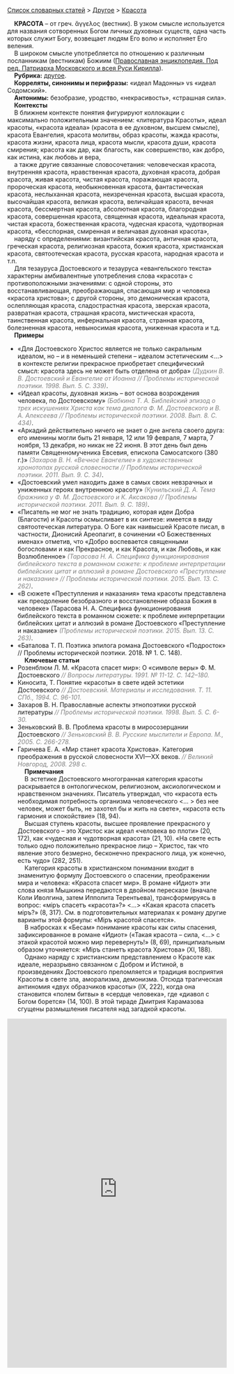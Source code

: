 <style>
st { color: Gray;
  font-style: italic;}
</style>

[Список словарных статей](https://thesaurus-dostoevsky.github.io/Thesaurus/) > [Другое](other.md) > [Красота](красота.md) 

&nbsp;&nbsp;&nbsp;&nbsp;**КРАСОТА** – от греч. ἄγγελος (вестник). В узком смысле используется для названия сотворенных Богом личных духовных существ, одна часть которых служит Богу, возвещает людям Его волю и исполняет Его веления.  
&nbsp;&nbsp;&nbsp;&nbsp;В широком смысле употребляется по отношению к различным посланникам (вестникам) Божиим ([Православная энциклопедия. Под ред. Патриарха Московского и всея Руси Кирилла](https://pravenc.ru)).  
&nbsp;&nbsp;&nbsp;&nbsp;**Рубрика:** [другое](other.md).  
&nbsp;&nbsp;&nbsp;&nbsp;**Корреляты, синонимы и перифразы:** «идеал Мадонны» vs «идеал Содомский».  
&nbsp;&nbsp;&nbsp;&nbsp;**Антонимы:** безобразие, уродство, «некрасивость», «страшная сила».  
&nbsp;&nbsp;&nbsp;&nbsp;**Контексты**  
&nbsp;&nbsp;&nbsp;&nbsp;В ближнем контексте понятия фигурируют коллокации с максимально положительным значением: «литература Красоты», идеал красоты,  «красота идеала» (красота в ее духовном, высшем смысле), красота Евангелия, красота молитвы, образ красоты, жажда красоты, красота жизни, красота лица, красота мысли, красота души,  красота смирения; красота как дар, как благость, как совершенство, как добро, как истина, как любовь и вера,  
&nbsp;&nbsp;&nbsp;&nbsp;а также  другие связанные словосочетания: человеческая красота, внутренняя красота, нравственная красота,  духовная красота, добрая красота,  живая красота, чистая красота, поражающая красота, пророческая красота, необыкновенная красота, фантастическая красота, неслыханная красота, неизреченная красота, высшая красота, высочайшая красота, великая красота, величайшая красота,  вечная красота, бессмертная красота,  абсолютная красота, благородная красота,  совершенная красота, священная красота, идеальная красота, чистая красота, божественная красота, чудесная красота, чудотворная красота, «бесспорная,  смиренная и величавая духовная красота»,  
&nbsp;&nbsp;&nbsp;&nbsp;наряду с определениями: византийская красота,  античная красота, греческая красота, религиозная красота, божия красота, христианская красота, святоотеческая красота, русская красота, народная красота и т.п.  
&nbsp;&nbsp;&nbsp;&nbsp;Для тезауруса Достоевского и тезауруса «евангельского текста» характерны амбивалентные употребления слова «красота» с противоположными значениями: с одной стороны, это восстанавливающая, преображающая, спасающая мир и человека «красота христова»; с другой стороны, это демоническая красота, ослепляющая красота, сладострастная красота, зверская красота, развратная красота, страшная красота, мистическая красота,  таинственная красота, инфернальная красота, странная красота, болезненная красота, невыносимая красота, униженная красота и т.д.  
&nbsp;&nbsp;&nbsp;&nbsp;**Примеры**  
* «Для Достоевского Христос является не только сакральным идеалом, но – и в неменьшей степени – идеалом эстетическим <…>  в контексте религии прекрасное приобретает специфический смысл: красота здесь не может быть отделена от добра» <st>(Дудкин В. В. Достоевский и Евангелие от Иоанна // Проблемы исторической поэтики. 1998. Вып.  5. С. 339)</st>.
* «Идеал красоты, духовная жизнь – вот основа возрождения человека, по Достоевскому» <st>(Бабкина Т. А. Библейский эпизод о трех искушениях Христа как тема диалога Ф. М. Достоевского и В. А. Алексеева // Проблемы исторической поэтики. 2008. Вып.  8. С. 434)</st>.
* «Аркадий действительно ничего не знает о дне ангела своего друга: его именины могли быть 21 января, 12 или 19 февраля, 7 марта, 7 ноября, 13 декабря, но никак не 22 июня. В этот день был день памяти Священномученика Евсевия, епископа Самосатского (380 г.)» <st>(Захаров В. Н. «Вечное Евангелие» в художественных хронотопах русской словесности // Проблемы исторической поэтики. 2011. Вып. 9. С. 34)</st>.
* «Достоевский умел находить даже в самых своих невзрачных и униженных героях внутреннюю красоту» <st>(Кунильский Д. А. Тема бражника у Ф. М. Достоевского и К. Аксакова // Проблемы исторической поэтики. 2011. Вып.  9. С. 189)</st>.
* «Писатель не мог не знать традицию, которая идеи Добра (Благости) и Красоты осмысливает в  их синтезе:  имеется в  виду святоотеческая литература. О Боге как наивысшей Красоте писал, в частности, Дионисий Ареопагит, в сочинении «О Божественных именах» отметив, что «Добро воспевается священными богословами и  как Прекрасное, и  как Красота, и как Любовь, и как Возлюбленное» <st>(Тарасова Н. А. Специфика функционирования библейского текста в романном сюжете: к проблеме интерпретации библейских цитат и аллюзий в романе Достоевского «Преступление и наказание» // Проблемы исторической поэтики. 2015. Вып.  13. С. 262)</st>.
* «В сюжете «Преступления и наказания» тема красоты представлена как преодоление безобразного и восстановление образа Божия в человеке» (Тарасова Н. А. Специфика функционирования библейского текста в романном сюжете: к проблеме интерпретации библейских цитат и аллюзий в романе Достоевского «Преступление и наказание» <st>(Проблемы исторической поэтики. 2015. Вып.  13. С. 263)</st>.
* «Баталова Т. П. Поэтика эпилога романа Достоевского «Подросток» // Проблемы исторической поэтики.  2018. № 1. С. 148)</st>.  
&nbsp;&nbsp;&nbsp;&nbsp;**Ключевые статьи**  
* Розенблюм Л. М. «Красота спасет мир»: О «символе веры» Ф. М. Достоевского <st>// Вопросы литературы. 1991. № 11-12. С. 142–180.</st>
* Киносита, Т. Понятие «красоты» в свете идей эстетики Достоевского <st> // Достоевский. Материалы и исследования. Т. 11. СПб., 1994. С. 96-101.</st>
* Захаров В. Н. Православные аспекты этнопоэтики русской литературы <st>// Проблемы исторической поэтики. 1998. Вып.  5. С. 6-30.</st>
* Зеньковский В. В. Проблема красоты в миросозерцании Достоевского <st> // Зеньковский В. В. Русские мыслители и Европа. М., 2005. С. 266-278.</st>
* Гаричева Е. А. «Мир станет красота Христова». Категория преображения в русской словесности XVI—XX веков. <st>// Великий Новгород, 2008. 298 с.</st>  <br>
&nbsp;&nbsp;&nbsp;&nbsp;**Примечания**  
&nbsp;&nbsp;&nbsp;&nbsp;В эстетике Достоевского многогранная категория красоты раскрывается в онтологическом, религиозном, аксиологическом и нравственном значениях. Писатель утверждал, что «красота есть необходимая потребность  организма человеческого <… > без нее  человек, может быть, не захотел  бы и жить на свете»,  «красота есть  гармония и спокойствие» (18, 94).  
&nbsp;&nbsp;&nbsp;&nbsp;Высшая ступень красоты, высшее проявление прекрасного у Достоевского – это Христос как идеал «человека во плоти» (20, 172), как «чудесная и чудотворная красота» (21, 10). «На свете есть только одно положительно прекрасное лицо – Христос, так что явление этого безмерно, бесконечно прекрасного лица, уж конечно, есть чудо» (282, 251).  
&nbsp;&nbsp;&nbsp;&nbsp;Категория красоты в христианском понимании   входит в знаменитую формулу Достоевского  о спасении, преображении мира и человека:  «Красота спасет мир».  В романе «Идиот» эти слова князя Мышкина передаются в двойном пересказе (вначале Коли Иволгина, затем Ипполита Терентьева), трансформируясь в вопрос: «мiръ спасетъ «красота»?» <…> «Какая красота спасетъ мiръ?» (8, 317). См. в подготовительных материалах к роману другие варианты этой формулы: «Мiръ красотой спасется».  
&nbsp;&nbsp;&nbsp;&nbsp;В набросках к «Бесам» понимание красоты как силы спасения,  зафиксированное в романе «Идиот» («Такая красота – сила, <…> с этакой красотой можно мир перевернуть!» (8, 69), принципиальным образом уточняется:  «Мiръ станетъ красота Христова» (XI, 188).   
&nbsp;&nbsp;&nbsp;&nbsp;Однако наряду с христианским представлением о Красоте как идеале, неразрывно связанном с Добром и Истиной, в произведениях Достоевского преломляется и  традиция   восприятия Красоты в свете зла, аморализма, демонизма. Отсюда трагическая антиномия «двух образчиков красоты» (IX, 222), когда она становится «полем битвы» в «сердце человека», где «диавол с Богом борется» (14, 100). В этой тираде Дмитрия Карамазова сгущены размышления писателя над загадкой красоты.

<iframe src="https://thesaurus-dostoevsky.github.io/nk/красота.html" style="border:0px;width:100%;height:800px" allowfullscreen="true" webkitallowfullscreen="true" mozallowfullscreen="true">
